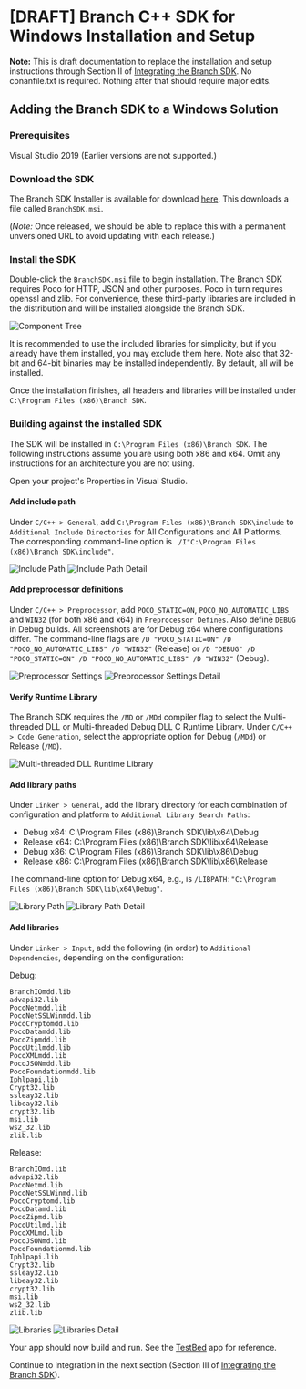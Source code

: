 # \[DRAFT\] Branch C++ SDK for Windows Installation and Setup

**Note:**
This is draft documentation to replace the installation and setup instructions
through Section II of [Integrating the Branch SDK](https://help.branch.io/developers-hub/docs/windows-cpp-basic-integration#integrating-the-branch-sdk). No conanfile.txt is required.
Nothing after that should require major edits.

## Adding the Branch SDK to a Windows Solution

### Prerequisites

Visual Studio 2019 (Earlier versions are not supported.)

### Download the SDK

The Branch SDK Installer is available for download [here](https://github.com/BranchMetrics/cpp-branch-deep-linking-attribution/releases/download/1.2.0-rc1/BranchSDK.msi). This downloads a file called
`BranchSDK.msi`.

(_Note:_ Once released, we should be able to
replace this with a permanent unversioned URL to avoid updating with each
release.)

### Install the SDK

Double-click the `BranchSDK.msi` file to begin installation. The Branch SDK
requires Poco for HTTP, JSON and other purposes. Poco in turn requires openssl
and zlib. For convenience, these third-party libraries are included in the
distribution and will be installed alongside the Branch SDK.

![Component Tree](./assets/component-tree.png)

It is recommended to use the included libraries for simplicity, but if you
already have them installed, you may exclude them here. Note also that 32-bit
and 64-bit binaries may be installed independently. By default, all will be
installed.

Once the installation finishes, all headers and libraries will be installed
under `C:\Program Files (x86)\Branch SDK`.

### Building against the installed SDK

The SDK will be installed in `C:\Program Files (x86)\Branch SDK`. The
following instructions assume you are using both x86 and x64. Omit any
instructions for an architecture you are not using.

Open your project's Properties in Visual Studio.

#### Add include path

Under `C/C++ > General`, add
`C:\Program Files (x86)\Branch SDK\include` to `Additional Include Directories`
for All Configurations and All Platforms. The corresponding
command-line option is ` /I"C:\Program Files (x86)\Branch SDK\include"`.

![Include Path](./assets/include-path.png)
![Include Path Detail](./assets/include-path-detail.png)

#### Add preprocessor definitions

Under `C/C++ > Preprocessor`, add `POCO_STATIC=ON`, `POCO_NO_AUTOMATIC_LIBS` and
`WIN32` (for both x86 and x64) in `Preprocessor Defines`. Also define `DEBUG` in
Debug builds. All screenshots are for Debug x64 where configurations differ. The
command-line flags are
`/D "POCO_STATIC=ON" /D "POCO_NO_AUTOMATIC_LIBS" /D "WIN32"` (Release) or
`/D "DEBUG" /D "POCO_STATIC=ON" /D "POCO_NO_AUTOMATIC_LIBS" /D "WIN32"` (Debug).

![Preprocessor Settings](./assets/preprocessor.png)
![Preprocessor Settings Detail](./assets/preprocessor-detail.png)

#### Verify Runtime Library

The Branch SDK requires the `/MD` or `/MDd` compiler flag to select the
Multi-threaded DLL or Multi-threaded Debug DLL C Runtime Library. Under
`C/C++ > Code Generation`, select the appropriate option for Debug (`/MDd`) or
Release (`/MD`).

![Multi-threaded DLL Runtime Library](./assets/mdd.png)

#### Add library paths

Under `Linker > General`, add the library directory for each combination of
configuration and platform to `Additional Library Search Paths`:
- Debug x64:
  C:\Program Files (x86)\Branch SDK\lib\x64\Debug
- Release x64:
  C:\Program Files (x86)\Branch SDK\lib\x64\Release
- Debug x86:
  C:\Program Files (x86)\Branch SDK\lib\x86\Debug
- Release x86:
  C:\Program Files (x86)\Branch SDK\lib\x86\Release

The command-line option for Debug x64, e.g., is
`/LIBPATH:"C:\Program Files (x86)\Branch SDK\lib\x64\Debug"`.

![Library Path](./assets/lib-path.png)
![Library Path Detail](./assets/lib-path-detail.png)

#### Add libraries

Under `Linker > Input`, add the following (in order) to `Additional
Dependencies`, depending on the configuration:

Debug:
```
BranchIOmdd.lib
advapi32.lib
PocoNetmdd.lib
PocoNetSSLWinmdd.lib
PocoCryptomdd.lib
PocoDatamdd.lib
PocoZipmdd.lib
PocoUtilmdd.lib
PocoXMLmdd.lib
PocoJSONmdd.lib
PocoFoundationmdd.lib
Iphlpapi.lib
Crypt32.lib
ssleay32.lib
libeay32.lib
crypt32.lib
msi.lib
ws2_32.lib
zlib.lib
```

Release:
```
BranchIOmd.lib
advapi32.lib
PocoNetmd.lib
PocoNetSSLWinmd.lib
PocoCryptomd.lib
PocoDatamd.lib
PocoZipmd.lib
PocoUtilmd.lib
PocoXMLmd.lib
PocoJSONmd.lib
PocoFoundationmd.lib
Iphlpapi.lib
Crypt32.lib
ssleay32.lib
libeay32.lib
crypt32.lib
msi.lib
ws2_32.lib
zlib.lib
```

![Libraries](./assets/libraries.png)
![Libraries Detail](./assets/libraries-detail.png)

Your app should now build and run. See the [TestBed](../../BranchSDK-Samples/Windows/TestBed)
app for reference.

Continue to integration in the next section (Section III of [Integrating the Branch SDK](https://help.branch.io/developers-hub/docs/windows-cpp-basic-integration#integrating-the-branch-sdk)).
